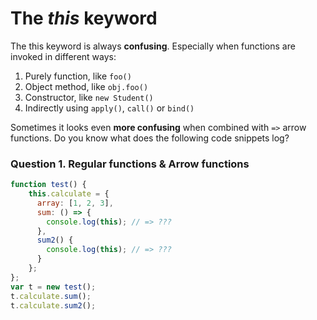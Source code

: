 # The **_this_** keyword

The this keyword is always **confusing**. Especially when functions are invoked in different ways:

1. Purely function, like `foo()`
2. Object method, like `obj.foo()`
3. Constructor, like `new Student()`
4. Indirectly using `apply()`, `call()` or `bind()`

Sometimes it looks even **more confusing** when combined with `=>` arrow functions. Do you know what does the following code snippets log?

### Question 1. Regular functions & Arrow functions

```js
function test() {
    this.calculate = {
      array: [1, 2, 3],
      sum: () => {
        console.log(this); // => ???
      },
      sum2() {
        console.log(this); // => ???  
      }
    };
};
var t = new test();
t.calculate.sum();
t.calculate.sum2();
```

